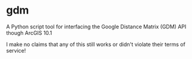 # gdm

A Python script tool for interfacing the Google Distance Matrix (GDM) API though ArcGIS 10.1

I make no claims that any of this still works or didn't violate their terms of service!
